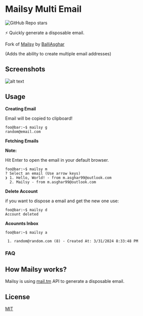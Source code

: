 # Mailsy Multi Email

![GitHub Repo stars](https://img.shields.io/github/stars/AmazingBongo811/Mailsy?color=ff&style=for-the-badge)

⚡️ Quickly generate a disposable email.

Fork of [Mailsy](https://github.com/BalliAsghar/Mailsy) by [BalliAsghar](https://github.com/BalliAsghar)

(Adds the ability to create multiple email addresses)



## Screenshots

![alt text](https://raw.githubusercontent.com/BalliAsghar/Mailsy/main/screenshot/Mailsy.png)



## Usage

**Creating Email**

Email will be copied to clipboard!

```console
foo@bar:~$ mailsy g
random@email.com
```

**Fetching Emails**

**Note:**

Hit Enter to open the email in your default browser.

```console
foo@bar:~$ mailsy m
? Select an email (Use arrow keys)
❯ 1. Hello, World! - from m.asghar99@outlook.com
  2. Mailsy - from m.asghar99@outlook.com

```

**Delete Account**

if you want to dispose a email and get the new one use:

```console
foo@bar:~$ mailsy d
Account deleted
```

**Acounnts Inbox**

```console
foo@bar:~$ mailsy a

 1. random@random.com (8) - Created At: 3/31/2024 8:33:48 PM

```

### FAQ

## How Mailsy works?

Mailsy is using [mail.tm](https://mail.tm/en/) API to generate a disposable email.


## License

[MIT](https://choosealicense.com/licenses/mit/)
